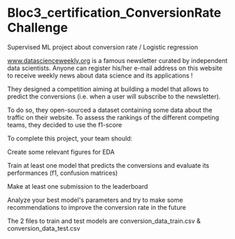 # Bloc3_certification_ConversionRateChallenge

Supervised ML project about conversion rate / Logistic regression

www.datascienceweekly.org is a famous newsletter curated by independent data scientists.
Anyone can register his/her e-mail address on this website to receive weekly news about data science and its applications !


They designed a competition aiming at building a model that allows to predict the conversions (i.e. when a user will subscribe to the newsletter).

To do so, they open-sourced a dataset containing some data about the traffic on their website. To assess the rankings of the different competing teams, they decided to use the f1-score

To complete this project, your team should:

Create some relevant figures for EDA

Train at least one model that predicts the conversions and evaluate its performances (f1, confusion matrices)

Make at least one submission to the leaderboard

Analyze your best model's parameters and try to make some recommendations to improve the conversion rate in the future


The 2 files to train and test models are conversion_data_train.csv & conversion_data_test.csv
